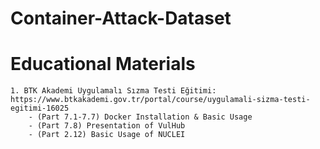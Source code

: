 # Container-Attack-Dataset




# 





# Educational Materials
	1. BTK Akademi Uygulamalı Sızma Testi Eğitimi:
	https://www.btkakademi.gov.tr/portal/course/uygulamali-sizma-testi-egitimi-16025
		- (Part 7.1-7.7) Docker Installation & Basic Usage
		- (Part 7.8) Presentation of VulHub
		- (Part 2.12) Basic Usage of NUCLEI
		
	
		










  
